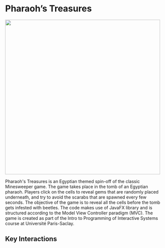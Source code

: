 # Pharaoh’s Treasures

<img src="https://user-images.githubusercontent.com/80676658/139554221-dd82f319-2dde-4999-aef0-1cd296d206ce.png" width="500">

Pharaoh's Treasures is an Egyptian themed spin-off of the classic Minesweeper game. The game takes place in the tomb of an Egyptian pharaoh. Players click on the cells to reveal gems that are randomly placed underneath, and try to avoid the scarabs that are spawned every few seconds. The objective of the game is to reveal all the cells before the tomb gets infested with beetles. The code makes use of JavaFX library and is structured according to the Model View Controller paradigm (MVC). The game is created as part of the Intro to Programming of Interactive Systems course at Université Paris-Saclay.

## Key Interactions
